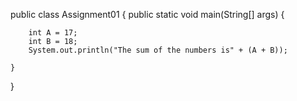 public class Assignment01 {
    public static void main(String[] args) {

        int A = 17;
        int B = 18;
        System.out.println("The sum of the numbers is" + (A + B));
        
    }
}
